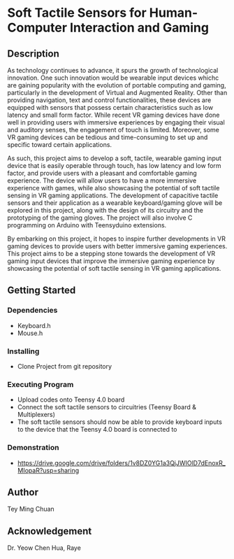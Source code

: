 # Soft Tactile Sensors for Human-Computer Interaction and Gaming #

## Description ##
As technology continues to advance, it spurs the growth of technological innovation. One such innovation would be wearable input devices whichc are gaining popularity with the evolution of portable computing and gaming, particularly in the development of Virtual and Augmented Reality. Other than providing navigation, text and control functionalities, these devices are equipped with sensors that possess certain characteristics such as low latency and small form factor. While recent VR gaming devices have done well in providing users with immersive experiences by engaging their visual and auditory senses, the engagement of touch is limited. Moreover, some VR gaming devices can be tedious and time-consuming to set up and specific toward certain applications. 

As such, this project aims to develop a soft, tactile, wearable gaming input device that is easily operable through touch, has low latency and low form factor, and provide users with a pleasant and comfortable gaming experience. The device will allow users to have a more immersive experience with games, while also showcasing the potential of soft tactile sensing in VR gaming applications. The development of capacitive tactile sensors and their application as a wearable keyboard/gaming glove will be explored in this project, along with the design of its circuitry and the prototyping of the gaming gloves. The project will also involve C programming on Arduino with Teensyduino extensions.

By embarking on this project, it hopes to inspire further developments in VR gaming devices to provide users with better immersive gaming experiences. This project aims to be a stepping stone towards the development of VR gaming input devices that improve the immersive gaming experience by showcasing the potential of soft tactile sensing in VR gaming applications.

## Getting Started ##
### Dependencies ###
- Keyboard.h
- Mouse.h

### Installing ###
- Clone Project from git repository

### Executing Program ###
- Upload codes onto Teensy 4.0 board
- Connect the soft tactile sensors to circuitries (Teensy Board & Multiplexers)
- The soft tactile sensors should now be able to provide keyboard inputs to the device that the Teensy 4.0 board is connected to

### Demonstration ###
- https://drive.google.com/drive/folders/1v8DZ0YG1a3QjJWIOlD7dEnoxR_MIopaR?usp=sharing 

## Author ##
Tey Ming Chuan

## Acknowledgement ##
Dr. Yeow Chen Hua, Raye

